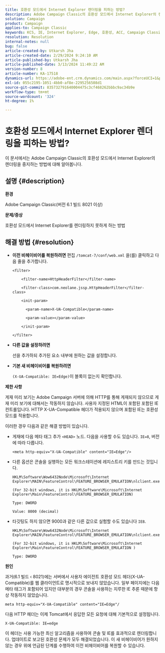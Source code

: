 ```yaml
---
title: 호환성 모드에서 Internet Explorer 렌더링을 피하는 방법?
description: Adobe Campaign Classic의 호환성 모드에서 Internet Explorer의 렌더링을 중지하는 방법에 대해 알아봅니다.
solution: Campaign
product: Campaign
applies-to: Campaign Classic
keywords: KCS, IE, Internet Explorer, Edge, 호환성, ACC, Campaign Classic
resolution: Resolution
internal-notes: null
bug: false
article-created-by: Utkarsh Jha
article-created-date: 2/29/2024 9:24:10 AM
article-published-by: Utkarsh Jha
article-published-date: 3/13/2024 11:49:22 AM
version-number: 8
article-number: KA-17518
dynamics-url: https://adobe-ent.crm.dynamics.com/main.aspx?forceUCI=1&pagetype=entityrecord&etn=knowledgearticle&id=3f94054a-e4d6-ee11-9079-6045bd0067ea
exl-id: 055c2195-1051-4bb0-af8e-2295256508d1
source-git-commit: 835732791640004475c3cf468262bbbc9ac34b9e
workflow-type: tm+mt
source-wordcount: '324'
ht-degree: 1%

---
```


# 호환성 모드에서 Internet Explorer 렌더링을 피하는 방법?


이 문서에서는 Adobe Campaign Classic의 호환성 모드에서 Internet Explorer의 렌더링을 중지하는 방법에 대해 알아봅니다.

## 설명 {#description}


<b>환경</b>

Adobe Campaign Classic(버전 6.1 빌드 8021 이상)

<b>문제/증상</b>

호환성 모드에서 Internet Explorer를 렌더링하지 못하게 하는 방법


## 해결 방법 {#resolution}


- <b>이전 비헤이비어를 복원하려면</b>
편집 `/tomcat-7/conf/web.xml` 을(를) 클릭하고 다음 줄을 추가합니다.


  ```
  <filter>
  
      <filter-name>HttpHeaderFilter</filter-name>
  
      <filter-class>com.neolane.jssp.HttpHeaderFilter</filter-
  class>
  
      <init-param>
  
        <param-name>X-UA-Compatible</param-name>
  
        <param-value></param-value>
  
      </init-param>
  
  </filter>
  ```




- <b>다른 값을 설정하려면</b>

  선을 추가하되 추가된 요소 내부에 원하는 값을 설정합니다.
- <b>기본 새 비헤이비어를 복원하려면</b>

  `(X-UA-Compatible: IE=Edge)`이 블록이 없는지 확인합니다.


<b>제한 사항</b>

게재 미리 보기는 Adobe Campaign 서버에 의해 HTTP를 통해 게재되지 않으므로 게재 미리 보기에 대해서는 작동하지 않습니다. 사용자 지정된 HTML이 포함된 포함된 IE 컨트롤입니다. HTTP X-UA-Compatible 헤더가 적용되지 않으며 포함된 IE는 호환성 모드를 적용합니다.

이러한 경우 다음과 같은 해결 방법이 있습니다.

- 게재에 다음 메타 태그 추가 `<HEAD>` 노드. 다음을 사용할 수도 있습니다. `IE=8`, 버전에 따라 다릅니다.


  ```
  <meta http-equiv="X-UA-Compatible" content="IE=Edge"/>
  ```




- 다른 옵션은 콘솔을 실행하는 모든 워크스테이션에 레지스트리 키를 만드는 것입니다.


  ```
  HKLM\Software\Wow6432Node\Microsoft\Internet Explorer\MAIN\FeatureControl\FEATURE_BROWSER_EMULATION\nlclient.exe
  
  (For 32-bit windows, it is HKLM\Software\Microsoft\Internet Explorer\Main\FeatureControl\FEATURE_BROWSER_EMULATION)
  
  Type: DWORD
  
  Value: 8000 (decimal)
  ```




- 타깃팅도 하지 않으면 9000과 같은 다른 값으로 실험할 수도 있습니다 `IE8`.

  ```
  HKLM\Software\Wow6432Node\Microsoft\Internet Explorer\MAIN\FeatureControl\FEATURE_BROWSER_EMULATION\nlclient.exe
  
  (For 32-bit windows, it is HKLM\Software\Microsoft\Internet Explorer\Main\FeatureControl\FEATURE_BROWSER_EMULATION )
  
  Type: DWORD
  ```


<b>원인</b>

과거(6.1 빌드 ‹ 8021)에는 서버에서 사용자 에이전트 호환성 모드 헤더(X-UA-Compatible)를 웹 클라이언트로 명시적으로 보내지 않았습니다. 일부 페이지에는 다음 메타 태그가 포함되어 있지만 대부분의 경우 콘솔을 사용하는 지루한 IE 추론 때문에 항상 작동하지 않았습니다.


```
meta http-equiv="X-UA-Compatible" content="IE=Edge"/
```


다음 HTTP 헤더는 이제 Tomcat에서 응답한 모든 요청에 대해 기본적으로 설정됩니다.


```
X-UA-Compatible: IE=edge
```


이 헤더는 사용 가능한 최신 알고리즘을 사용하여 콘솔 및 IE를 효과적으로 렌더링합니다. 업데이트로 보고된 호환성 문제가 모두 해결되었습니다. 이 새 비헤이비어가 원하지 않는 경우 위에 언급된 단계를 수행하여 이전 비헤이비어를 복원할 수 있습니다.
